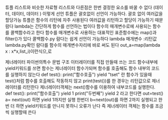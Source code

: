 튜플 리스트와 비슷한 자료형
리스트와 다른점은 한번 결정한 요소를 바꿀 수 없다
(데이터, 데이터, 데이터 ) 이렇게 선언
튜플은 괄호없이 선언이 가능하다.
괄호 없이 여러값을 할당가능
튜플은 함수의 리턴에 자주 사용된다 여러값을 리턴하고 할당이 가능하기 때문
람다 lambda는 간단하게 함수를 선언하는 법이다
함수의 매개변수로에 사용되는 함수를 콜백함수라고 한다
함수를 매개변수로 사용하는 대표적인 표준함수에는 map()과 filter()가 있다
콜백함수.py
람다는 쉽게 선언이 가능하다
lambda 매개변수 :리턴값
lambda.py확인
람다를 함수의 매개변수자리에 바로 써도 된다
out_a=map(lambda x : x*x,list_i)이런식으,로

제너레이터 파이썬의특수 문법 구조
이터레이터를 직접 만들때 쓰는 코드 함수내부에 yield키워드를 쓰면 함수는 제너레이터 함수가되며 함수를 호출해도 함수 내부의 코드를 실행하지 않는다
def test():
    print("함수호출")
    yield "tset"
란 함수가 있을때 test()처럼 함수를 호출해도 작동하지 않고
print(test())를 한 경우는 리턴값으로 제너레이터를 리턴한다
제너레이터객체는 next()함수를 이용하여 내부코드를 실행한다.
def test():
    print("함수호출")
    yield 1
    print("두번째")
    yield 2
라고 한다면
out=test()
a= next(out)
하면 yield 1까지만 실행
한번더 
b=next(out)를 하면 2까지 실행되고
한번 더 하면 yield키워드를 만나지 못하니 오류가 난다
즉 제너레이터 객체는 함수를 조금씩 실행할때 쓴다